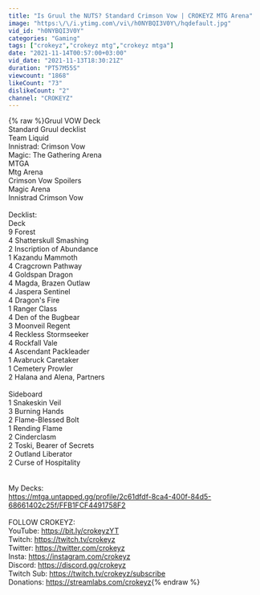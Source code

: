 ```yaml
---
title: "Is Gruul the NUTS? Standard Crimson Vow | CROKEYZ MTG Arena"
image: "https:\/\/i.ytimg.com\/vi\/h0NYBQI3V0Y\/hqdefault.jpg"
vid_id: "h0NYBQI3V0Y"
categories: "Gaming"
tags: ["crokeyz","crokeyz mtg","crokeyz mtga"]
date: "2021-11-14T00:57:00+03:00"
vid_date: "2021-11-13T18:30:21Z"
duration: "PT57M55S"
viewcount: "1868"
likeCount: "73"
dislikeCount: "2"
channel: "CROKEYZ"
---
```

{% raw %}Gruul VOW Deck<br />Standard Gruul decklist<br />Team Liquid<br />Innistrad: Crimson Vow<br />Magic: The Gathering Arena<br />MTGA<br />Mtg Arena<br />Crimson Vow Spoilers<br />Magic Arena<br />Innistrad Crimson Vow<br /><br />Decklist:<br />Deck<br />9 Forest<br />4 Shatterskull Smashing<br />2 Inscription of Abundance<br />1 Kazandu Mammoth<br />4 Cragcrown Pathway<br />4 Goldspan Dragon<br />4 Magda, Brazen Outlaw<br />4 Jaspera Sentinel<br />4 Dragon's Fire<br />1 Ranger Class<br />4 Den of the Bugbear<br />3 Moonveil Regent<br />4 Reckless Stormseeker<br />4 Rockfall Vale<br />4 Ascendant Packleader<br />1 Avabruck Caretaker<br />1 Cemetery Prowler<br />2 Halana and Alena, Partners<br /><br />Sideboard<br />1 Snakeskin Veil<br />3 Burning Hands<br />2 Flame-Blessed Bolt<br />1 Rending Flame<br />2 Cinderclasm<br />2 Toski, Bearer of Secrets<br />2 Outland Liberator<br />2 Curse of Hospitality<br /><br /><br />My Decks:<br /><a rel="nofollow" target="blank" href="https://mtga.untapped.gg/profile/2c61dfdf-8ca4-400f-84d5-68661402c25f/FFB1FCF4491758F2">https://mtga.untapped.gg/profile/2c61dfdf-8ca4-400f-84d5-68661402c25f/FFB1FCF4491758F2</a><br /><br />FOLLOW CROKEYZ:<br />YouTube: <a rel="nofollow" target="blank" href="https://bit.ly/crokeyzYT">https://bit.ly/crokeyzYT</a><br />Twitch: <a rel="nofollow" target="blank" href="https://twitch.tv/crokeyz">https://twitch.tv/crokeyz</a><br />Twitter: <a rel="nofollow" target="blank" href="https://twitter.com/crokeyz">https://twitter.com/crokeyz</a><br />Insta: <a rel="nofollow" target="blank" href="https://instagram.com/crokeyz">https://instagram.com/crokeyz</a><br />Discord: <a rel="nofollow" target="blank" href="https://discord.gg/crokeyz">https://discord.gg/crokeyz</a><br />Twitch Sub: <a rel="nofollow" target="blank" href="https://twitch.tv/crokeyz/subscribe">https://twitch.tv/crokeyz/subscribe</a><br />Donations: <a rel="nofollow" target="blank" href="https://streamlabs.com/crokeyz">https://streamlabs.com/crokeyz</a>{% endraw %}
